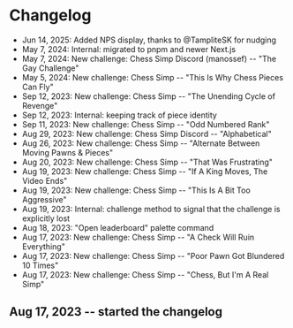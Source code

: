 # Changelog

* Jun 14, 2025: Added NPS display, thanks to @TampliteSK for nudging
* May 7, 2024: Internal: migrated to pnpm and newer Next.js
* May 7, 2024: New challenge: Chess Simp Discord (manossef) -- "The Gay Challenge"
* May 5, 2024: New challenge: Chess Simp -- "This Is Why Chess Pieces Can Fly"
* Sep 12, 2023: New challenge: Chess Simp -- "The Unending Cycle of Revenge"
* Sep 12, 2023: Internal: keeping track of piece identity
* Sep 11, 2023: New challenge: Chess Simp -- "Odd Numbered Rank"
* Aug 29, 2023: New challenge: Chess Simp Discord -- "Alphabetical"
* Aug 26, 2023: New challenge: Chess Simp -- "Alternate Between Moving Pawns & Pieces"
* Aug 20, 2023: New challenge: Chess Simp -- "That Was Frustrating"
* Aug 19, 2023: New challenge: Chess Simp -- "If A King Moves, The Video Ends"
* Aug 19, 2023: New challenge: Chess Simp -- "This Is A Bit Too Aggressive"
* Aug 19, 2023: Internal: challenge method to signal that the challenge is explicitly lost
* Aug 18, 2023: "Open leaderboard" palette command
* Aug 17, 2023: New challenge: Chess Simp -- "A Check Will Ruin Everything"
* Aug 17, 2023: New challenge: Chess Simp -- "Poor Pawn Got Blundered 10 Times"
* Aug 17, 2023: New challenge: Chess Simp -- "Chess, But I'm A Real Simp"

## Aug 17, 2023 -- started the changelog
